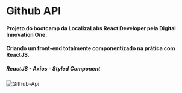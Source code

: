 # Github API

#### Projeto do bootcamp da LocalizaLabs React Developer pela Digital Innovation One. 

#### Criando um front-end totalmente componentizado na prática com ReactJS.

##### ReactJS - Axios - Styled Component

![Github-Api](https://user-images.githubusercontent.com/257941/127576124-8041677e-f242-4379-9466-2c489098c224.png)


